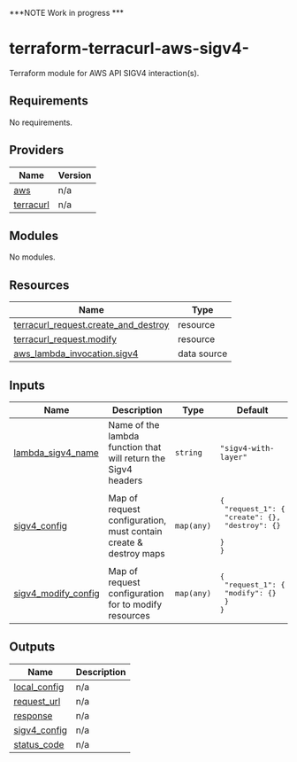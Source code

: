 ***NOTE Work in progress ***

# terraform-terracurl-aws-sigv4-
Terraform module for AWS API SIGV4 interaction(s).

<!-- BEGIN_TF_DOCS -->
## Requirements

No requirements.

## Providers

| Name | Version |
|------|---------|
| <a name="provider_aws"></a> [aws](#provider\_aws) | n/a |
| <a name="provider_terracurl"></a> [terracurl](#provider\_terracurl) | n/a |

## Modules

No modules.

## Resources

| Name | Type |
|------|------|
| [terracurl_request.create_and_destroy](https://registry.terraform.io/providers/devops-rob/terracurl/latest/docs/resources/request) | resource |
| [terracurl_request.modify](https://registry.terraform.io/providers/devops-rob/terracurl/latest/docs/resources/request) | resource |
| [aws_lambda_invocation.sigv4](https://registry.terraform.io/providers/hashicorp/aws/latest/docs/data-sources/lambda_invocation) | data source |

## Inputs

| Name | Description | Type | Default | Required |
|------|-------------|------|---------|:--------:|
| <a name="input_lambda_sigv4_name"></a> [lambda\_sigv4\_name](#input\_lambda\_sigv4\_name) | Name of the lambda function that will return the Sigv4 headers | `string` | `"sigv4-with-layer"` | no |
| <a name="input_sigv4_config"></a> [sigv4\_config](#input\_sigv4\_config) | Map of request configuration, must contain create & destroy maps | `map(any)` | <pre>{<br>  "request_1": {<br>    "create": {},<br>    "destroy": {}<br>  }<br>}</pre> | no |
| <a name="input_sigv4_modify_config"></a> [sigv4\_modify\_config](#input\_sigv4\_modify\_config) | Map of request configuration for to modify resources | `map(any)` | <pre>{<br>  "request_1": {<br>    "modify": {}<br>  }<br>}</pre> | no |

## Outputs

| Name | Description |
|------|-------------|
| <a name="output_local_config"></a> [local\_config](#output\_local\_config) | n/a |
| <a name="output_request_url"></a> [request\_url](#output\_request\_url) | n/a |
| <a name="output_response"></a> [response](#output\_response) | n/a |
| <a name="output_sigv4_config"></a> [sigv4\_config](#output\_sigv4\_config) | n/a |
| <a name="output_status_code"></a> [status\_code](#output\_status\_code) | n/a |
<!-- END_TF_DOCS -->